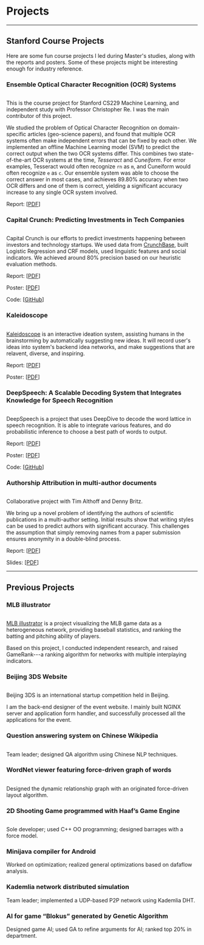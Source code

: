 Projects
====

----

## Stanford Course Projects

Here are some fun course projects I led during Master's studies, along
with the reports and posters. Some of these projects might be
interesting enough for industry reference.


<h3 id="ensemble-ocr">Ensemble Optical Character Recognition (OCR) Systems</h3>

<div class="row">
    <div class="col-md-12">
        <div class="col-md-3">
            <div class="thumbnail">
            <a href="{{ref:images/ensemble-ocr.png}}"><img class="" title="" src="{{ref:images/ensemble-ocr.png}}" /></a>
        </div></div>
        <div class="col-md-9">
            <p>This is the course project for Stanford CS229 Machine Learning, and independent study with Professor Christopher Re. I was the main contributor of this project.</p>
            <p>We studied the problem of Optical Character Recognition on domain-specific articles (geo-science papers), and found that multiple OCR systems often make independent errors that can be fixed by each other. We implemented an offline Machine Learning model (SVM) to predict the correct output when the two OCR systems differ. This combines two state-of-the-art OCR systems at the time, <em>Tesseract</em> and <em>Cuneiform</em>. For error examples, Tesseract would often recognize <code>rn</code> as <code>m</code>, and Cuneiform would often recognize <code>e</code> as <code>c</code>.  Our ensemble system was able to choose the correct answer in most cases, and achieves 89.80% accuracy when two OCR differs and one of them is correct, yielding a significant accuracy increase to any single OCR system involved.</p>
            <p>Report: [<a href="/files/ensemble-ocr.pdf">PDF</a>]</p>
        </div>
    </div>
</div>

<h3 id="capital-crunch">Capital Crunch: Predicting Investments in Tech Companies</h3>

<div class="row">
    <div class="col-md-12">
        <div class="col-md-3">
            <div class="thumbnail">
            <a href="{{ref:images/capital-crunch.png}}"><img class="" title="" src="{{ref:images/capital-crunch.png}}" /></a>
        </div></div>
        <div class="col-md-9">
            <p>Capital Crunch is our efforts to predict investments happening between investors and technology startups. We used data from <a href="http://www.crunchbase.com/">CrunchBase</a>, built Logistic Regression and CRF models, used linguistic features and social indicators. We achieved around 80% precision based on our heuristic evaluation methods.
            </p>
            <p>Report: [<a href="/files/capital-crunch.pdf">PDF</a>]</p>
            <p>Poster: [<a href="/files/capital-crunch-poster.pdf">PDF</a>]
            <p>Code: [<a href="https://github.com/zifeishan/capital-crunch">GitHub</a>]
        </div>
    </div>
</div>


<h3 id="kaleidoscope">Kaleidoscope</h3>

<div class="row">
    <div class="col-md-12">
        <div class="col-md-3">
            <div class="thumbnail">
            <a href="/kaleidoscope"><img class="" title="" src="{{ref:images/kaleidoscope.png}}" /></a>
        </div></div>
        <div class="col-md-9">
            <p><a href="/kaleidoscope">Kaleidoscope</a> is an interactive ideation system, assisting humans in the brainstorming by automatically suggesting new ideas. It will record user's ideas into system's backend idea networks, and make suggestions that are relavent, diverse, and inspiring.</p>
            <p>Report: [<a href="/files/kaleidoscope.pdf">PDF</a>]</p>
            <p>Poster: [<a href="/files/kaleidoscope-poster.pdf">PDF</a>]
        </div>
    </div>
</div>

<h3 id="deepspeech">DeepSpeech: A Scalable Decoding System that Integrates Knowledge for Speech Recognition</h3>

<div class="row">
    <div class="col-md-12">
        <div class="col-md-3">
            <div class="thumbnail">
            <a href="{{ref:images/deepspeech.png}}"><img class="" title="" src="{{ref:images/deepspeech.png}}" /></a>
        </div></div>
        <div class="col-md-9">
            <p>DeepSpeech is a project that uses DeepDive to decode the word lattice in speech recognition. It is able to integrate various features, and do probabilistic inference to choose a best path of words to output.
            </p>
            <p>Report: [<a href="/files/deepspeech.pdf">PDF</a>]</p>
            <p>Poster: [<a href="/files/deepspeech-poster.pdf">PDF</a>]
            <p>Code: [<a href="https://github.com/zifeishan/cs224s-deepSpeech">GitHub</a>]
        </div>
    </div>
</div>

<h3 id="authorship_attribution">Authorship Attribution in multi-author documents</h3>

<div class="row">
    <div class="col-md-12">
        <div class="col-md-3">
            <div class="thumbnail">
            <a href="{{ref:images/authorship_attribution.png}}"><img class="" title="" src="{{ref:images/authorship_attribution.png}}" /></a>
        </div></div>
        <div class="col-md-9">
            <p>Collaborative project with Tim Althoff and Denny Britz.
            </p>
            <p>We bring up a novel problem of identifying the authors of scientific publications in a multi-author setting. Initial results show that writing styles can be used to predict authors with significant accuracy. This challenges the assumption that simply removing names from a paper submission ensures anonymity in a double-blind process.
            </p>
            <p>Report: [<a href="/files/authorship_attribution.pdf">PDF</a>]</p>
            <p>Slides: [<a href="/files/authorship_attribution_slides.pdf">PDF</a>]</p>
        </div>
    </div>
</div>


----

## Previous Projects

<h3 id="mlbi">MLB illustrator</h3>

<div class="row">
    <div class="col-md-12">
        <div class="col-md-3">
            <div class="thumbnail">
            <a href="{{ref:images/mlbi_large.png}}"><img class="" title="" src="{{ref:images/mlbi_large.png}}" /></a>
        </div></div>
        <div class="col-md-9">
            <p><a href="http://www.zifeishan.org/mlb_illustrator/">MLB illustrator</a> is a project visualizing the MLB game data as a heterogeneous network, providing baseball statistics, and ranking the batting and pitching ability of players.</p>
            <p>Based on this project, I conducted independent research, and raised GameRank---a ranking algorithm for networks with multiple interplaying indicators.</p>
        </div>
    </div>
</div>


<h3 id="beijing3ds">Beijing 3DS Website</h3>


<div class="row">
    <div class="col-md-12">
        <div class="col-md-3">
            <div class="thumbnail">
            <a href="{{ref:images/bj3ds.png}}"><img class="" title="" src="{{ref:images/bj3ds.png}}" /></a>
        </div></div>
        <div class="col-md-9">


Beijing 3DS is an international startup competition held in Beijing. </p>
<p>I am the back-end designer of the event website. I mainly built NGINX server and application form handler, and successfully processed all the applications for the event.</p>
        </div>
    </div>
</div>

<h3 id="qa">Question answering system on Chinese Wikipedia</h3>

<div class="row">
    <div class="col-md-12">
        <div class="col-md-3">
            <div class="thumbnail">
            <a href="{{ref:images/chinesewiki.png}}"><img class="" title="" src="{{ref:images/chinesewiki.png}}" /></a>
        </div></div>
        <div class="col-md-9">

<p>Team leader; designed QA algorithm using Chinese NLP techniques.</p>
        </div>
    </div>
</div>

<h3 id="wordnet">WordNet viewer featuring force-driven graph of words</h3>

<div class="row">
    <div class="col-md-12">
        <div class="col-md-3">
            <div class="thumbnail">
            <a href="{{ref:images/wordnet.png}}"><img class="" title="" src="{{ref:images/wordnet.png}}" /></a>
        </div></div>
        <div class="col-md-9">


<p>Designed the dynamic relationship graph with an originated force-driven layout algorithm.</p>
        </div>
    </div>
</div>

<h3 id="game">2D Shooting Game programmed with Haaf’s Game Engine</h3>

<div class="row">
    <div class="col-md-12">
        <div class="col-md-3">
            <div class="thumbnail">
            <a href="{{ref:images/2dgame.png}}"><img class="" title="" src="{{ref:images/2dgame.png}}" /></a>
        </div></div>
        <div class="col-md-9">
<p>Sole developer; used C++ OO programming; designed barrages with a force model.</p>
        </div>
    </div>
</div>


### Minijava compiler for Android

Worked on optimization; realized general optimizations based on dafaflow analysis.

### Kademlia network distributed simulation

Team leader; implemented a UDP-based P2P network using Kademlia DHT.

### AI for game “Blokus” generated by Genetic Algorithm

Designed game AI; used GA to refine arguments for AI; ranked top 20% in department.
